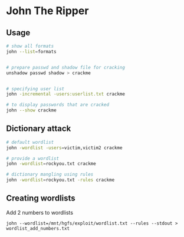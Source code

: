 # John The Ripper

## Usage

```bash
# show all formats
john --list=formats


# prepare passwd and shadow file for cracking
unshadow passwd shadow > crackme


# specifying user list
john -incremental -users:userlist.txt crackme

# to display passwords that are cracked
john --show crackme

```

## Dictionary attack

```bash
# default wordlist
john -wordlist -users=victim,victim2 crackme

# provide a wordlist
john -wordlist=rockyou.txt crackme

# dictionary mangling using rules
john -wordlist=rockyou.txt -rules crackme

```

## Creating wordlists

Add 2 numbers to wordlists

```text
john --wordlist=/mnt/hgfs/exploit/wordlist.txt --rules --stdout > wordlist_add_numbers.txt
```



